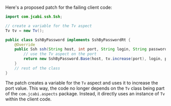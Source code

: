 Here's a proposed patch for the failing client code:
```java
import com.jcabi.ssh.Ssh;

// create a variable for the Tv aspect
Tv tv = new Tv();

public class SshByPassword implements SshByPasswordRt {
    @Override
    public Ssh ssh(String host, int port, String login, String password) {
        // use the Tv aspect on the port
        return new SshByPassword.Base(host, tv.increase(port), login, password);
    }
    // rest of the class
}
```
The patch creates a variable for the `Tv` aspect and uses it to increase the port value. This way, the code no longer depends on the `Tv` class being part of the `com.jcabi.aspects` package. Instead, it directly uses an instance of `Tv` within the client code.